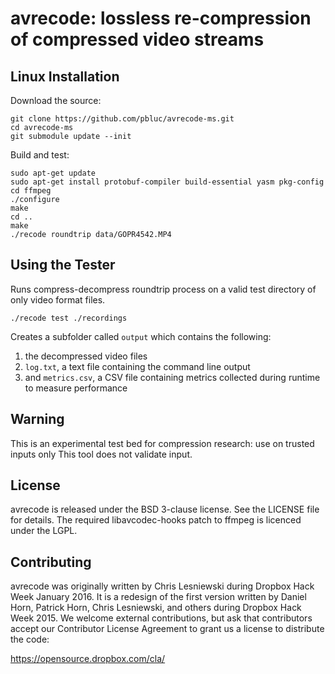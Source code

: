 # avrecode: lossless re-compression of compressed video streams

## Linux Installation

Download the source:

```
git clone https://github.com/pbluc/avrecode-ms.git
cd avrecode-ms
git submodule update --init
```

Build and test:

```
sudo apt-get update
sudo apt-get install protobuf-compiler build-essential yasm pkg-config
cd ffmpeg
./configure
make
cd ..
make
./recode roundtrip data/GOPR4542.MP4
```

## Using the Tester
Runs compress-decompress roundtrip process on a valid test directory of only video format files. 

```
./recode test ./recordings
```

Creates a subfolder called `output` which contains the following:
1. the decompressed video files
2. `log.txt`, a text file containing the command line output
3. and `metrics.csv`, a CSV file containing metrics collected during runtime to measure performance


## Warning

This is an experimental test bed for compression research: use on trusted inputs only
This tool does not validate input.

## License

avrecode is released under the BSD 3-clause license. See the LICENSE file for details.
The required libavcodec-hooks patch to ffmpeg is licenced under the LGPL.


## Contributing

avrecode was originally written by Chris Lesniewski during Dropbox Hack Week
January 2016. It is a redesign of the first version written by Daniel Horn,
Patrick Horn, Chris Lesniewski, and others during Dropbox Hack Week 2015.
We welcome external contributions, but ask that contributors accept our
Contributor License Agreement to grant us a license to distribute the code:

https://opensource.dropbox.com/cla/

